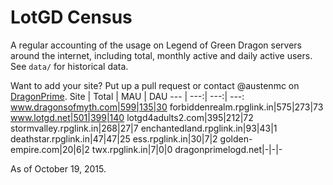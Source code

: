 # LotGD Census
A regular accounting of the usage on Legend of Green Dragon servers around the internet, including total, monthly active and daily active users. See `data/` for historical data.

Want to add your site? Put up a pull request or contact @austenmc on [DragonPrime](http://dragonprime.net).
Site | Total | MAU | DAU
--- | ---:| ---:| ---:
www.dragonsofmyth.com|599|135|30
forbiddenrealm.rpglink.in|575|273|73
www.lotgd.net|501|399|140
lotgd4adults2.com|395|212|72
stormvalley.rpglink.in|268|27|7
enchantedland.rpglink.in|93|43|1
deathstar.rpglink.in|47|47|25
ess.rpglink.in|30|7|2
golden-empire.com|20|6|2
twx.rpglink.in|7|0|0
dragonprimelogd.net|-|-|-

As of October 19, 2015.
